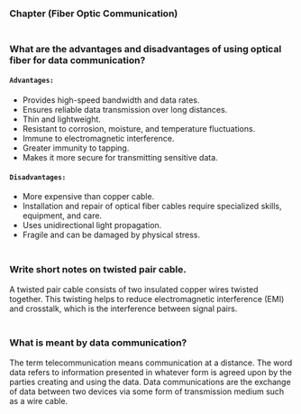 ### Chapter  (Fiber Optic Communication)

### **<br/>What are the advantages and disadvantages of using optical fiber for data communication?**
#### `Advantages:`<br/>
  - Provides high-speed bandwidth and data rates.
  - Ensures reliable data transmission over long distances.
  - Thin and lightweight.
  - Resistant to corrosion, moisture, and temperature fluctuations.
  - Immune to electromagnetic interference.
  - Greater immunity to tapping.
  - Makes it more secure for transmitting sensitive data.

#### `Disadvantages:`<br/>
  - More expensive than copper cable.
  - Installation and repair of optical fiber cables require specialized skills, equipment, and care.
  - Uses unidirectional light propagation.
  - Fragile and can be damaged by physical stress.

### **<br/>Write short notes on twisted pair cable.**
A twisted pair cable consists of two insulated copper wires twisted together. This twisting helps to reduce electromagnetic interference (EMI) and crosstalk, which is the interference between signal pairs.<br/>


### **<br/>What is meant by data communication?**
The term telecommunication means communication at a distance. The word data refers to information presented in whatever form is agreed upon by the parties creating and using the data. Data communications are the exchange of data between two devices via some form of transmission medium such as a wire cable. 










